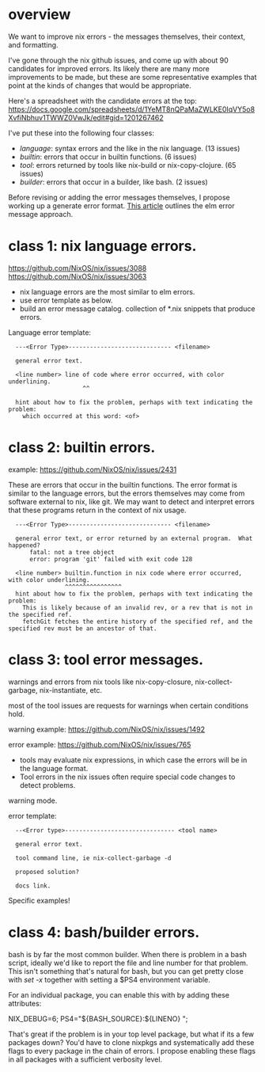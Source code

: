 # overview

We want to improve nix errors - the messages themselves, their context, and formatting.

I've gone through the nix github issues, and come up with about 90 candidates for improved errors.
Its likely there are many more improvements to be made, but these are some representative examples 
that point at the kinds of changes that would be appropriate.

Here's a spreadsheet with the candidate errors at the top:
https://docs.google.com/spreadsheets/d/1YeMT8nQPaMaZWLKE0IqVY5o8XvfiNbhuv1TWWZ0VwJk/edit#gid=1201267462

I've put these into the following four classes:
  * *language*: syntax errors and the like in the nix language. (13 issues)
  * *builtin*: errors that occur in builtin functions. (6 issues)
  * *tool*: errors returned by tools like nix-build or nix-copy-clojure. (65 issues)
  * *builder*: errors that occur in a builder, like bash. (2 issues) 

Before revising or adding the error messages themselves, I propose working up a generate error 
format.  [This article](https://elm-lang.org/news/compiler-errors-for-humans) outlines the elm error message approach.

# class 1:  nix language errors.

https://github.com/NixOS/nix/issues/3088
https://github.com/NixOS/nix/issues/3063

- nix language errors are the most similar to elm errors.
- use error template as below.
- build an error message catalog.
  collection of *.nix snippets that produce errors.

Language error template:

      ---<Error Type>----------------------------- <filename>

      general error text.

      <line number> line of code where error occurred, with color underlining.
                         ^^ 

      hint about how to fix the problem, perhaps with text indicating the problem:
        which occurred at this word: <of>
        
# class 2: builtin errors.

example:  https://github.com/NixOS/nix/issues/2431

These are errors that occur in the builtin functions.  The error format is similar to the language
errors, but the errors themselves may come from software external to nix, like git.
We may want to detect and interpret errors that these programs return in the context of nix usage.

      ---<Error Type>----------------------------- <filename>

      general error text, or error returned by an external program.  What happened?
          fatal: not a tree object
          error: program 'git' failed with exit code 128

      <line number> builtin.function in nix code where error occurred, with color underlining.
                    ^^^^^^^^^^^^^^^^
      hint about how to fix the problem, perhaps with text indicating the problem:
        This is likely because of an invalid rev, or a rev that is not in the specified ref.
        fetchGit fetches the entire history of the specified ref, and the specified rev must be an ancestor of that.


# class 3:  tool error messages.

warnings and errors from nix tools like nix-copy-closure, nix-collect-garbage, nix-instantiate, etc.

most of the tool issues are requests for warnings when certain conditions hold.

warning example: https://github.com/NixOS/nix/issues/1492

error example: https://github.com/NixOS/nix/issues/765

- tools may evaluate nix expressions, in which case the errors will be in the language format.
- Tool errors in the nix issues often require special code changes to detect problems.

warning mode.

error template:

      --<Error type>------------------------------- <tool name>

      general error text.
      
      tool command line, ie nix-collect-garbage -d

      proposed solution?

      docs link.


Specific examples!

# class 4:  bash/builder errors.

bash is by far the most common builder.  When there is problem in a bash script, ideally we'd 
like to report the file and line number for that problem.  This isn't something that's natural for bash, but
you can get pretty close with *set -x* together with setting a $PS4 environment variable. 

For an individual package, you can enable this with by adding these attributes:

  NIX_DEBUG=6; 
  PS4="\${BASH_SOURCE}:\${LINENO} ";
 
That's great if the problem is in your top level package, but what if its a few packages down?
You'd have to clone nixpkgs and systematically add these flags to every package in the chain
of errors.  I propose enabling these flags in all packages with a sufficient verbosity level.

 
